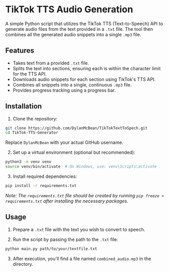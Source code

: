 # TikTok TTS Audio Generation

A simple Python script that utilizes the TikTok TTS (Text-to-Speech) API to generate audio files from the text provided in a `.txt` file. The tool then combines all the generated audio snippets into a single `.mp3` file.

## Features
- Takes text from a provided `.txt` file.
- Splits the text into sections, ensuring each is within the character limit for the TTS API.
- Downloads audio snippets for each section using TikTok's TTS API.
- Combines all snippets into a single, continuous `.mp3` file.
- Provides progress tracking using a progress bar.

## Installation

1. Clone the repository:

```sh
git clone https://github.com/DylanMcBean/TikTokTextToSpech.git
cd TikTok-TTS-Generator
```

Replace `DylanMcBean` with your actual GitHub username.

2. Set up a virtual environment (optional but recommended):

```sh
python3 -m venv venv
source venv/bin/activate  # On Windows, use: venv\Scripts\activate
```

3. Install required dependencies:

```sh
pip install -r requirements.txt
```

_Note: The `requirements.txt` file should be created by running `pip freeze > requirements.txt` after installing the necessary packages._

## Usage

1. Prepare a `.txt` file with the text you wish to convert to speech.

2. Run the script by passing the path to the `.txt` file:

```sh
python main.py path/to/your/textfile.txt
```

3. After execution, you'll find a file named `combined_audio.mp3` in the directory.
